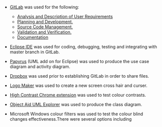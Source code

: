 * [GitLab](https://about.gitlab.com/) was used for the following:
  * [Analysis and Description of User Requirements](./User-Stories)   
  * [Planning and Development.](./Development-Process-and-Plans)   
  * [Source Code Management.](https://git.cs.kent.ac.uk/co886/g6/tree/master)   
  * [Validation and Verification.](./Quality-Assurance)   
  * [Documentation](https://git.cs.kent.ac.uk/co886/g6/wikis/CO886_G6_Documentation)  

* [Eclipse IDE](http://www.eclipse.org/downloads/packages/release/kepler/sr1/eclipse-ide-java-developers) was used for coding, debugging, testing and integrating with master branch in GitLab.   

* [Papyrus](https://www.eclipse.org/papyrus/) (UML add on for Eclipse) was used to produce the use case diagram and activity diagram.

* [Dropbox](https://www.dropbox.com) was used prior to establishing GitLab in order to share files.

* [Logo Maker](https://logomakr.com/) was used to create a new screen cross hair and curser.

* [High Contrast Chrome extension](https://chrome.google.com/webstore/detail/high-contrast/djcfdncoelnlbldjfhinnjlhdjlikmph?hl=en) was used to test colour contrasts.

* [Object Aid UML Explorer](https://www.objectaid.com/home) was used to produce the class diagram.

* Microsoft Windows colour filters was used to test the colour blind changes effectiveness.There were several options including 


